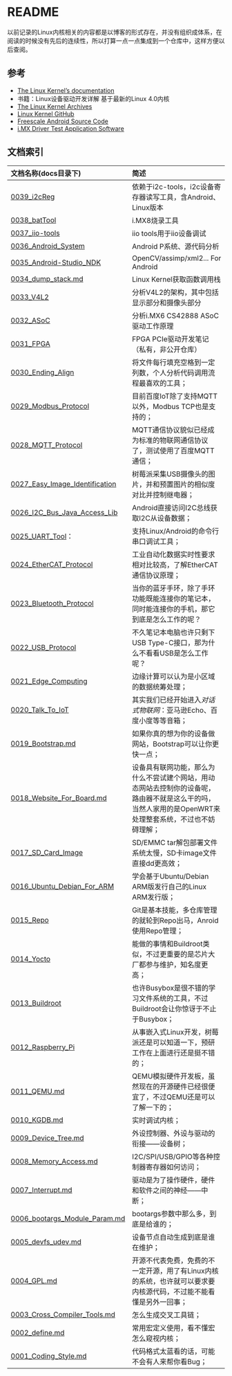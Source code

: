 # README

以前记录的Linux内核相关的内容都是以博客的形式存在，并没有组织成体系，在阅读的时候没有先后的连续性，所以打算一点一点集成到一个仓库中，这样方便以后查阅。

## 参考

* [The Linux Kernel’s documentation](https://www.kernel.org/doc/html/latest/)
* 书籍：Linux设备驱动开发详解 基于最新的Linux 4.0内核
* [The Linux Kernel Archives](https://www.kernel.org/)
* [Linux Kernel GitHub](https://github.com/torvalds/linux)
* [Freescale Android Source Code](https://source.codeaurora.org/external/imx)
* [i.MX Driver Test Application Software](https://source.codeaurora.org/external/imx/imx-test/)

## 文档索引

文档名称(docs目录下) | 简述
:------|:-----
[0039_i2cReg](https://github.com/ZengjfOS/i2cReg)                             | 依赖于i2c-tools，i2c设备寄存器读写工具，含Android、Linux版本
[0038_batTool](https://github.com/ZengjfOS/batTool)                           | i.MX8烧录工具
[0037_iio-tools](https://github.com/ZengjfOS/iio-tools)                       | iio tools用于iio设备调试
[0036_Android_System](https://github.com/ZengjfOS/Android)                    | Android P系统、源代码分析
[0035_Android-Studio_NDK](docs/0035_Android-Studio_NDK/README.md)             | OpenCV/assimp/xml2... For Android
[0034_dump_stack.md](docs/0034_dump_stack.md)                                 | Linux Kernel获取函数调用栈
[0033_V4L2](https://github.com/ZengjfOS/V4L2)                                 | 分析V4L2的架构，其中包括显示部分和摄像头部分
[0032_ASoC](https://github.com/ZengjfOS/ASoC)                                 | 分析i.MX6 CS42888 ASoC驱动工作原理
[0031_FPGA](https://github.com/ZengjfOS/FPGA)                                 | FPGA PCIe驱动开发笔记（私有，非公开仓库）
[0030_Ending_Align](https://github.com/ZengjfOS/EndingAlign)                  | 将文件每行填充空格到一定列数，个人分析代码调用流程最喜欢的工具；
[0029_Modbus_Protocol](https://github.com/ZengjfOS/Modbus_TCP)                | 目前百度IoT除了支持MQTT以外，Modbus TCP也是支持的；
[0028_MQTT_Protocol](https://github.com/ZengjfOS/MQTTClient4Android/blob/master/docs/README.md)   | MQTT通信协议貌似已经成为标准的物联网通信协议了，测试使用了百度MQTT通信；
[0027_Easy_Image_Identification](https://github.com/ZengjfOS/CameraRelay)     | 树莓派采集USB摄像头的图片，并和预置图片的相似度对比并控制继电器；
[0026_I2C_Bus_Java_Access_Lib](https://github.com/ZengjfOS/I2CAPI)            | Android直接访问I2C总线获取I2C从设备数据；
[0025_UART_Tool](https://github.com/ZengjfOS/UartRS)：                        | 支持Linux/Android的命令行串口调试工具；
[0024_EtherCAT_Protocol](https://github.com/ZengjfOS/EtherCAT)                | 工业自动化数据实时性要求相对比较高，了解EtherCAT通信协议原理；
[0023_Bluetooth_Protocol](https://github.com/ZengjfOS/Bluetooth)              | 当你的蓝牙手环，除了手环功能既能连接你的笔记本，同时能连接你的手机，那它到底是怎么工作的呢？
[0022_USB_Protocol](https://github.com/ZengjfOS/USB)                          | 不久笔记本电脑也许只剩下USB Type-C接口，那为什么不看看USB是怎么工作呢？
[0021_Edge_Computing](https://github.com/ZengjfOS/IoTIntelliEdge)             | 边缘计算可以认为是小区域的数据统筹处理；
[0020_Talk_To_IoT](https://github.com/ZengjfOS/DuerOS)                        | 其实我们已经开始进入*对话式物联网*：亚马逊Echo、百度小度等等音箱；
[0019_Bootstrap.md](docs/0019_Bootstrap.md)                                   | 如果你真的想为你的设备做网站，Bootstrap可以让你更快一点；
[0018_Website_For_Board.md](docs/0018_Website_For_Board.md)                   | 设备具有联网功能，那么为什么不尝试建个网站，用动态网站去控制你的设备呢，路由器不就是这么干的吗，当然人家用的是OpenWRT来处理整套系统，不过也不妨碍理解；
[0017_SD_Card_Image](https://github.com/ZengjfOS/mksdimg)                     | SD/EMMC tar解包部署文件系统太慢，SD卡image文件直接dd更高效；
[0016_Ubuntu_Debian_For_ARM](https://github.com/ZengjfOS/UbuntuRootFS)        | 学会基于Ubuntu/Debian ARM版发行自己的Linux ARM发行版；
[0015_Repo](https://github.com/ZengjfOS/manifest)                             | Git是基本技能，多仓库管理的就轮到Repo出马，Anroid使用Repo管理；
[0014_Yocto](https://github.com/ZengjfOS/Yocto)                               | 能做的事情和Buildroot类似，不过更重要的是芯片大厂都参与维护，知名度更高；
[0013_Buildroot](https://github.com/ZengjfOS/Buildroot)                       | 也许Busybox是很不错的学习文件系统的工具，不过Buildroot会让你惊讶于不止于Busybox；
[0012_Raspberry_Pi](https://github.com/ZengjfOS/RaspberryPi)                  | 从事嵌入式Linux开发，树莓派还是可以知道一下，预研工作在上面进行还是挺不错的；
[0011_QEMU.md](docs/0011_QEMU.md)                                             | QEMU模拟硬件开发板，虽然现在的开源硬件已经很便宜了，不过QEMU还是可以了解一下的；
[0010_KGDB.md](docs/0010_KGDB.md)                                             | 实时调试内核；
[0009_Device_Tree.md](docs/0009_Device_Tree.md)                               | 外设控制器、外设与驱动的衔接——设备树；
[0008_Memory_Access.md](docs/0008_Memory_Access.md)                           | I2C/SPI/USB/GPIO等各种控制器寄存器如何访问；
[0007_Interrupt.md](docs/0007_Interrupt.md)                                   | 驱动是为了操作硬件，硬件和软件之间的神经——中断；
[0006_bootargs_Module_Param.md](./docs/0006_bootargs_Module_Param.md)         | bootargs参数中那么多，到底是给谁的；
[0005_devfs_udev.md](docs/0005_devfs_udev.md)                                 | 设备节点自动生成到底是谁在维护；
[0004_GPL.md](docs/0004_GPL.md)                                               | 开源不代表免费，免费的不一定开源，用了有Linux内核的系统，也许就可以要求要内核源代码，不过能不能看懂是另外一回事；
[0003_Cross_Compiler_Tools.md](docs/0003_Cross_Compiler_Tools.md)             | 怎么生成交叉工具链；
[0002_define.md](docs/0002_define.md)                                         | 常用宏定义使用，看不懂宏怎么窥视内核；
[0001_Coding_Style.md](docs/0001_Coding_Style.md)                             | 代码格式太蓝看的话，可能不会有人来帮你看Bug；
